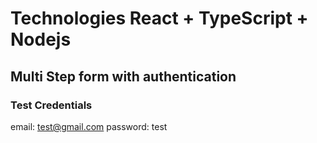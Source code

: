 # Technologies React + TypeScript + Nodejs

## Multi Step form with authentication

### Test Credentials

email: <test@gmail.com>
password: test
